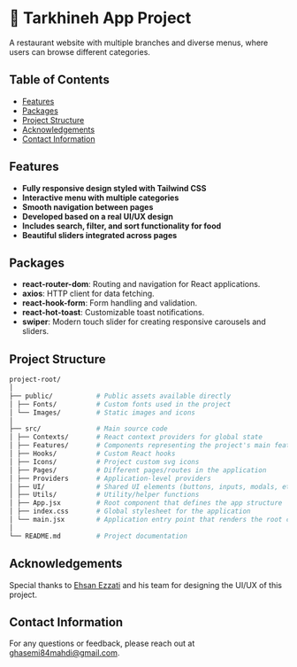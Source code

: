# 🍴 Tarkhineh App Project

A restaurant website with multiple branches and diverse menus, where users can browse different categories.

## Table of Contents

- [Features](#features)
- [Packages](#packages)
- [Project Structure](#project-structure)
- [Acknowledgements](#acknowledgements)
- [Contact Information](#contact-information)

## Features

- **Fully responsive design styled with Tailwind CSS**
- **Interactive menu with multiple categories**
- **Smooth navigation between pages**
- **Developed based on a real UI/UX design**
- **Includes search, filter, and sort functionality for food**
- **Beautiful sliders integrated across pages**

## Packages

- **react-router-dom**: Routing and navigation for React applications.
- **axios**: HTTP client for data fetching.
- **react-hook-form**: Form handling and validation.
- **react-hot-toast**: Customizable toast notifications.
- **swiper**: Modern touch slider for creating responsive carousels and sliders.

## Project Structure

```bash
project-root/
│
├── public/           # Public assets available directly
│ ├── Fonts/          # Custom fonts used in the project
│ └── Images/         # Static images and icons
│
├── src/              # Main source code
│ ├── Contexts/       # React context providers for global state
│ ├── Features/       # Components representing the project's main features
│ ├── Hooks/          # Custom React hooks
│ ├── Icons/          # Project custom svg icons
│ ├── Pages/          # Different pages/routes in the application
│ ├── Providers       # Application-level providers
│ ├── UI/             # Shared UI elements (buttons, inputs, modals, etc.)
│ ├── Utils/          # Utility/helper functions
│ ├── App.jsx         # Root component that defines the app structure
│ ├── index.css       # Global stylesheet for the application
│ └── main.jsx        # Application entry point that renders the root component
│
└── README.md         # Project documentation

```

## Acknowledgements

Special thanks to [Ehsan Ezzati](https://www.linkedin.com/in/ehsan-ezzati-b282331b5/) and his team for designing the UI/UX of this project.

## Contact Information

For any questions or feedback, please reach out at [ghasemi84mahdi@gmail.com](mailto:ghasemi84mahdi@gmail.com).
